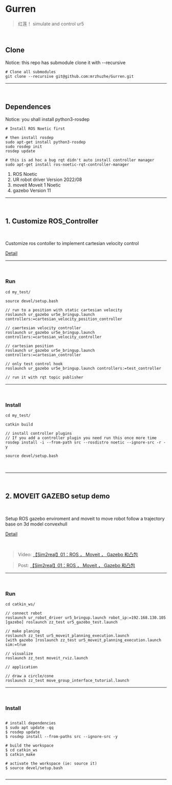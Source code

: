 # Gurren 

> 红莲！ simulate and control ur5


<br>

## Clone

Notice: this repo has submodule clone it with --recursive

```
# Clone all submodules
git clone --recursive git@github.com:mrzhuzhe/Gurren.git
```

------------------

<br>

## Dependences

Notice: you shall install python3-rosdep
```
# Install ROS Noetic first

# then install rosdep
sudo apt-get install python3-rosdep
sudo rosdep init
rosdep update

# this is ad hoc a bug rqt didn't auto install controller manager
sudo apt-get install ros-noetic-rqt-controller-manager
```

 1. ROS Noetic
 2. UR robot driver  Version 2022/08
 3. moveit Moveit 1 Noetic
 4. gazebo Version 11

------------------

<br>

## 1. Customize ROS_Controller

<br>

Customize ros contoller to implement cartesian velocity control

[Detail](./Docs/CustomizeRosController.md) 

------------------

<br>

### Run

```
cd my_test/

source devel/setup.bash

// run to a position with static cartesian velocity  
roslaunch ur_gazebo ur5e_bringup.launch controllers:=cartesian_velocity_position_controller

// caertesian velocity controller 
roslaunch ur_gazebo ur5e_bringup.launch controllers:=cartesian_velocity_controller

// cartesian position 
roslaunch ur_gazebo ur5e_bringup.launch controllers:=cartesian_controller

// only test control hook
roslaunch ur_gazebo ur5e_bringup.launch controllers:=test_controller

// run it with rqt topic publisher 
```
------------------

<br>

### Install 

```
cd my_test/

catkin build

// install controller plugins 
// If you add a controller plugin you need run this once more time
rosdep install -i --from-path src --rosdistro noetic --ignore-src -r -y

source devel/setup.bash
```

<br>

------------------

<br>





## 2. MOVEIT GAZEBO setup demo

<br>

Setup ROS gazebo enviroment and moveit to move robot follow a trajectory base on 3d model convexhull 

[Detail](Docs/MoveItGazeboDemo.md)

<br>

> Video: <a href="https://www.bilibili.com/video/BV1KY4y1F73s/?spm_id_from=333.999.0.0">【Sim2real】01：ROS ， Moveit ， Gazebo 和凸包 </a>

> Post:  <a href="https://starofus.xyz/post/Sim2real_foundation">【Sim2real】01：ROS ， Moveit ， Gazebo 和凸包 </a>

------------------

<br>


### Run

```
cd catkin_ws/

// connect robot
roslaunch ur_robot_driver ur5_bringup.launch robot_ip:=192.168.130.105
[gazebo] roslaunch zz_test ur5_gazebo_test.launch

// make planing
roslaunch zz_test ur5_moveit_planning_execution.launch
[with gazebo ]roslaunch zz_test ur5_moveit_planning_execution.launch sim:=true

// visualize
roslaunch zz_test moveit_rviz.launch 

// application

// draw a circle/cone
roslaunch zz_test move_group_interface_tutorial.launch 

```

------------------

<br>

### Install 


```

# install dependencies
$ sudo apt update -qq
$ rosdep update
$ rosdep install --from-paths src --ignore-src -y

# build the workspace
$ cd catkin_ws
$ catkin_make

# activate the workspace (ie: source it)
$ source devel/setup.bash


```

------------------

<br>


